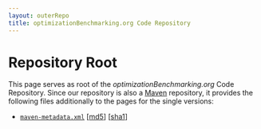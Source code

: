 ```yaml
---
layout: outerRepo
title: optimizationBenchmarking.org Code Repository
---
```


# Repository Root

This page serves as root of the *optimizationBenchmarking.org* Code Repository. Since
our repository is also a [Maven](http://en.wikipedia.org/wiki/Apache_Maven) repository,
it provides the following files additionally to the pages for the single versions:

* [`maven-metadata.xml`](maven-metadata.xml) [[md5](metadata.xml.md5)] [[sha1](metadata.xml.sha1)]